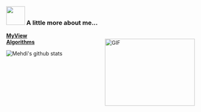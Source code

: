 
### <img src="https://media.giphy.com/media/VgCDAzcKvsR6OM0uWg/giphy.gif" width="50"> A little more about me...  
<a href='https://fanzhengke.top/'>**MyView**</a>
<br/>
<a href='/Algorithms'>**Algorithms**</a>
  <img align="right" width='240' height='180' alt="GIF" src="https://coco-img.oss-cn-hangzhou.aliyuncs.com/icon/about.gif" />




![Mehdi's github stats](https://github-readme-stats.vercel.app/api?username=ZhengKe996&show_icons=true&hide_border=true)
